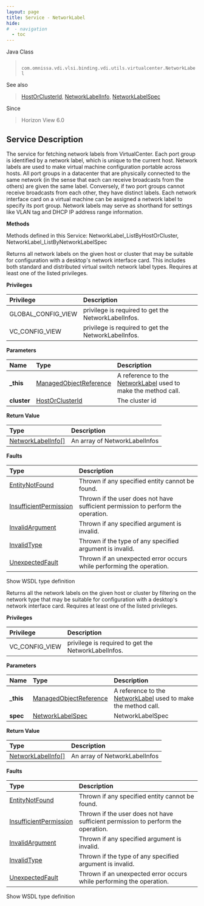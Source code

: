 ```yaml
---
layout: page
title: Service - NetworkLabel
hide:
#  - navigation
  - toc
---
```








Java Class
> ` com.omnissa.vdi.vlsi.binding.vdi.utils.virtualcenter.NetworkLabel`

See also
> [HostOrClusterId](vdi.entity.HostOrClusterId.md), [NetworkLabelInfo](vdi.utils.virtualcenter.NetworkLabel.NetworkLabelInfo.md), [NetworkLabelSpec](vdi.utils.virtualcenter.NetworkLabel.NetworkLabelSpec.md)

Since
> Horizon View 6.0





## Service Description

The service for fetching network labels from VirtualCenter.
Each port group is identified by a network label, which is unique to the current host. Network labels are used to make virtual machine configuration portable across hosts. All port groups in a datacenter that are physically connected to the same network (in the sense that each can receive broadcasts from the others) are given the same label. Conversely, if two port groups cannot receive broadcasts from each other, they have distinct labels.
Each network interface card on a virtual machine can be assigned a network label to specify its port group. Network labels may serve as shorthand for settings like VLAN tag and DHCP IP address range information.

**Methods**

Methods defined in this Service:
NetworkLabel_ListByHostOrCluster, NetworkLabel_ListByNetworkLabelSpec




Returns all network labels on the given host or cluster that may be suitable for configuration with a desktop's network interface card. This includes both standard and distributed virtual switch network label types. Requires at least one of the listed privileges.

**Privileges**

Privilege | Description
:---|:---
GLOBAL_CONFIG_VIEW|  privilege is required to get the NetworkLabelInfos.
VC_CONFIG_VIEW|  privilege is required to get the NetworkLabelInfos.



**Parameters**

 Name | Type | Description
:---|:---|:---
**_this**| [ManagedObjectReference](vmodl.ManagedObjectReference.md)|  A reference to the [NetworkLabel](vdi.utils.virtualcenter.NetworkLabel.md) used to make the method call.
**cluster**| [HostOrClusterId](vdi.entity.HostOrClusterId.md)|  The cluster id




**Return Value**

Type | Description
:---|:---
[NetworkLabelInfo[]](vdi.utils.virtualcenter.NetworkLabel.NetworkLabelInfo.md)| An array of NetworkLabelInfos



**Faults**

Type | Description
:---|:---
[EntityNotFound](vdi.fault.EntityNotFound.md)| Thrown if any specified entity cannot be found.
[InsufficientPermission](vdi.fault.InsufficientPermission.md)| Thrown if the user does not have sufficient permission to perform the operation.
[InvalidArgument](vdi.fault.InvalidArgument.md)| Thrown if any specified argument is invalid.
[InvalidType](vdi.fault.InvalidType.md)| Thrown if the type of any specified argument is invalid.
[UnexpectedFault](vdi.fault.UnexpectedFault.md)| Thrown if an unexpected error occurs while performing the operation.

Show WSDL type definition







Returns all the network labels on the given host or cluster by filtering on the network type that may be suitable for configuration with a desktop's network interface card. Requires at least one of the listed privileges.

**Privileges**

Privilege | Description
:---|:---
VC_CONFIG_VIEW|  privilege is required to get the NetworkLabelInfos.



**Parameters**

 Name | Type | Description
:---|:---|:---
**_this**| [ManagedObjectReference](vmodl.ManagedObjectReference.md)|  A reference to the [NetworkLabel](vdi.utils.virtualcenter.NetworkLabel.md) used to make the method call.
**spec**| [NetworkLabelSpec](vdi.utils.virtualcenter.NetworkLabel.NetworkLabelSpec.md)|  NetworkLabelSpec




**Return Value**

Type | Description
:---|:---
[NetworkLabelInfo[]](vdi.utils.virtualcenter.NetworkLabel.NetworkLabelInfo.md)| An array of NetworkLabelInfos



**Faults**

Type | Description
:---|:---
[EntityNotFound](vdi.fault.EntityNotFound.md)| Thrown if any specified entity cannot be found.
[InsufficientPermission](vdi.fault.InsufficientPermission.md)| Thrown if the user does not have sufficient permission to perform the operation.
[InvalidArgument](vdi.fault.InvalidArgument.md)| Thrown if any specified argument is invalid.
[InvalidType](vdi.fault.InvalidType.md)| Thrown if the type of any specified argument is invalid.
[UnexpectedFault](vdi.fault.UnexpectedFault.md)| Thrown if an unexpected error occurs while performing the operation.

Show WSDL type definition












 
